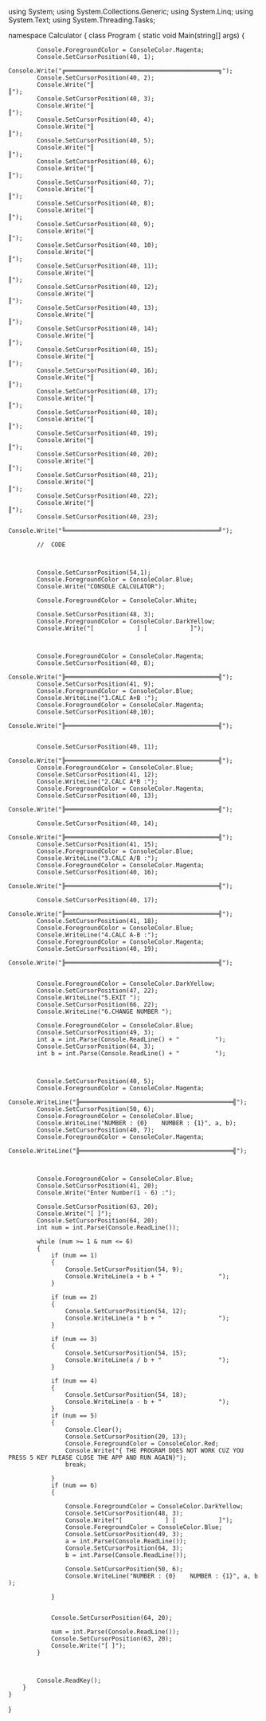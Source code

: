 using System;
using System.Collections.Generic;
using System.Linq;
using System.Text;
using System.Threading.Tasks;

namespace Calculator
{
    class Program
    {
        static void Main(string[] args)
        {

            Console.ForegroundColor = ConsoleColor.Magenta;
            Console.SetCursorPosition(40, 1);
            Console.Write("╔═══════════════════════════════════════════╗");
            Console.SetCursorPosition(40, 2);
            Console.Write("║                                           ║");
            Console.SetCursorPosition(40, 3);
            Console.Write("║                                           ║");
            Console.SetCursorPosition(40, 4);
            Console.Write("║                                           ║");
            Console.SetCursorPosition(40, 5);
            Console.Write("║                                           ║");
            Console.SetCursorPosition(40, 6);
            Console.Write("║                                           ║");
            Console.SetCursorPosition(40, 7);
            Console.Write("║                                           ║");
            Console.SetCursorPosition(40, 8);
            Console.Write("║                                           ║");
            Console.SetCursorPosition(40, 9);
            Console.Write("║                                           ║");
            Console.SetCursorPosition(40, 10);
            Console.Write("║                                           ║");
            Console.SetCursorPosition(40, 11);
            Console.Write("║                                           ║");
            Console.SetCursorPosition(40, 12);
            Console.Write("║                                           ║");
            Console.SetCursorPosition(40, 13);
            Console.Write("║                                           ║");
            Console.SetCursorPosition(40, 14);
            Console.Write("║                                           ║");
            Console.SetCursorPosition(40, 15);
            Console.Write("║                                           ║");
            Console.SetCursorPosition(40, 16);
            Console.Write("║                                           ║");
            Console.SetCursorPosition(40, 17);
            Console.Write("║                                           ║");
            Console.SetCursorPosition(40, 18);
            Console.Write("║                                           ║");
            Console.SetCursorPosition(40, 19);
            Console.Write("║                                           ║");
            Console.SetCursorPosition(40, 20);
            Console.Write("║                                           ║");
            Console.SetCursorPosition(40, 21);
            Console.Write("║                                           ║");
            Console.SetCursorPosition(40, 22);
            Console.Write("║                                           ║");
            Console.SetCursorPosition(40, 23);
            Console.Write("╚═══════════════════════════════════════════╝");

            //  CODE


            
            Console.SetCursorPosition(54,1);
            Console.ForegroundColor = ConsoleColor.Blue;
            Console.Write("CONSOLE CALCULATOR");

            Console.ForegroundColor = ConsoleColor.White;

            Console.SetCursorPosition(48, 3);
            Console.ForegroundColor = ConsoleColor.DarkYellow;
            Console.Write("[            ] [            ]");



            Console.ForegroundColor = ConsoleColor.Magenta;
            Console.SetCursorPosition(40, 8);
            Console.Write("╠═══════════════════════════════════════════╣");
            Console.SetCursorPosition(41, 9);
            Console.ForegroundColor = ConsoleColor.Blue;
            Console.WriteLine("1.CALC A+B :");
            Console.ForegroundColor = ConsoleColor.Magenta;
            Console.SetCursorPosition(40,10);
            Console.Write("╠═══════════════════════════════════════════╣");


            Console.SetCursorPosition(40, 11);
            Console.Write("╠═══════════════════════════════════════════╣");
            Console.ForegroundColor = ConsoleColor.Blue;
            Console.SetCursorPosition(41, 12);
            Console.WriteLine("2.CALC A*B :");
            Console.ForegroundColor = ConsoleColor.Magenta;
            Console.SetCursorPosition(40, 13);
            Console.Write("╠═══════════════════════════════════════════╣");

            Console.SetCursorPosition(40, 14);
            Console.Write("╠═══════════════════════════════════════════╣");
            Console.SetCursorPosition(41, 15);
            Console.ForegroundColor = ConsoleColor.Blue;
            Console.WriteLine("3.CALC A/B :");
            Console.ForegroundColor = ConsoleColor.Magenta;
            Console.SetCursorPosition(40, 16);
            Console.Write("╠═══════════════════════════════════════════╣");

            Console.SetCursorPosition(40, 17);
            Console.Write("╠═══════════════════════════════════════════╣");
            Console.SetCursorPosition(41, 18);
            Console.ForegroundColor = ConsoleColor.Blue;
            Console.WriteLine("4.CALC A-B :");
            Console.ForegroundColor = ConsoleColor.Magenta;
            Console.SetCursorPosition(40, 19);
            Console.Write("╠═══════════════════════════════════════════╣");


            Console.ForegroundColor = ConsoleColor.DarkYellow;
            Console.SetCursorPosition(47, 22);
            Console.WriteLine("5.EXIT ");
            Console.SetCursorPosition(66, 22);
            Console.WriteLine("6.CHANGE NUMBER ");

            Console.ForegroundColor = ConsoleColor.Blue;
            Console.SetCursorPosition(49, 3);
            int a = int.Parse(Console.ReadLine() + "          ");
            Console.SetCursorPosition(64, 3);
            int b = int.Parse(Console.ReadLine() + "          ");



            Console.SetCursorPosition(40, 5);
            Console.ForegroundColor = ConsoleColor.Magenta;
            Console.WriteLine("╠═══════════════════════════════════════════╣");
            Console.SetCursorPosition(50, 6);
            Console.ForegroundColor = ConsoleColor.Blue;
            Console.WriteLine("NUMBER : {0}    NUMBER : {1}", a, b);
            Console.SetCursorPosition(40, 7);
            Console.ForegroundColor = ConsoleColor.Magenta;
            Console.WriteLine("╠═══════════════════════════════════════════╣");



            Console.ForegroundColor = ConsoleColor.Blue;
            Console.SetCursorPosition(41, 20);
            Console.Write("Enter Number(1 - 6) :");
            
            Console.SetCursorPosition(63, 20);
            Console.Write("[ ]");
            Console.SetCursorPosition(64, 20);
            int num = int.Parse(Console.ReadLine());

            while (num >= 1 & num <= 6)
            {
                if (num == 1)
                {
                    Console.SetCursorPosition(54, 9);
                    Console.WriteLine(a + b + "                ");
                }

                if (num == 2)
                {
                    Console.SetCursorPosition(54, 12);
                    Console.WriteLine(a * b + "                ");
                }

                if (num == 3)
                {
                    Console.SetCursorPosition(54, 15);
                    Console.WriteLine(a / b + "                ");
                }

                if (num == 4)
                {
                    Console.SetCursorPosition(54, 18);
                    Console.WriteLine(a - b + "                ");
                }
                if (num == 5)
                {
                    Console.Clear();
                    Console.SetCursorPosition(20, 13);
                    Console.ForegroundColor = ConsoleColor.Red;
                    Console.Write("{ THE PROGRAM DOES NOT WORK CUZ YOU PRESS 5 KEY PLEASE CLOSE THE APP AND RUN AGAIN}");
                    break;
                    
                }
                if (num == 6)
                {

                    Console.ForegroundColor = ConsoleColor.DarkYellow;
                    Console.SetCursorPosition(48, 3);
                    Console.Write("[            ] [            ]");
                    Console.ForegroundColor = ConsoleColor.Blue;
                    Console.SetCursorPosition(49, 3);
                    a = int.Parse(Console.ReadLine());
                    Console.SetCursorPosition(64, 3);
                    b = int.Parse(Console.ReadLine());

                    Console.SetCursorPosition(50, 6);
                    Console.WriteLine("NUMBER : {0}    NUMBER : {1}", a, b );

                }


                Console.SetCursorPosition(64, 20);

                num = int.Parse(Console.ReadLine());
                Console.SetCursorPosition(63, 20);
                Console.Write("[ ]");
            }



            Console.ReadKey();
        }
    }
}

